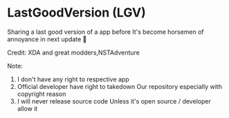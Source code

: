 # LastGoodVersion (LGV)
Sharing a last good version of a app before
It's become horsemen of annoyance
in next update 🗿

Credit:
XDA and great modders,NSTAdventure

Note:
1. I don't have any right to respective app
2. Official developer have right to takedown
Our repository especially with copyright reason
3. I will never release source code 
Unless it's open source / developer allow it
